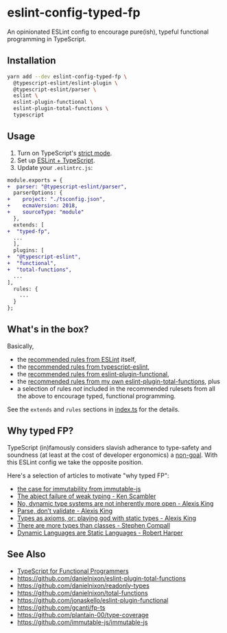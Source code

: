 # eslint-config-typed-fp

An opinionated ESLint config to encourage pure(ish), typeful functional programming in TypeScript.

## Installation

```sh
yarn add --dev eslint-config-typed-fp \
  @typescript-eslint/eslint-plugin \
  @typescript-eslint/parser \
  eslint \
  eslint-plugin-functional \
  eslint-plugin-total-functions \
  typescript
```

## Usage

1. Turn on TypeScript's [strict mode](https://www.typescriptlang.org/docs/handbook/compiler-options.html).
2. Set up [ESLint + TypeScript](https://github.com/typescript-eslint/typescript-eslint/blob/master/docs/getting-started/linting/README.md).
3. Update your `.eslintrc.js`:

```diff
module.exports = {
+  parser: "@typescript-eslint/parser",
  parserOptions: {
+    project: "./tsconfig.json",
+    ecmaVersion: 2018,
+    sourceType: "module"
  },
  extends: [
+  "typed-fp",
  ...
  ],
  plugins: [
+  "@typescript-eslint",
+  "functional",
+  "total-functions",
  ...
],
  rules: {
    ...
  }
};

```

## What's in the box?

Basically,
* the [recommended rules from ESLint](https://eslint.org/docs/rules/) itself,
* the [recommended rules from typescript-eslint](https://github.com/typescript-eslint/typescript-eslint/tree/master/packages/eslint-plugin#supported-rules),
* the [recommended rules from eslint-plugin-functional](https://github.com/jonaskello/eslint-plugin-functional#rulesets),
* the [recommended rules from my own eslint-plugin-total-functions](https://github.com/danielnixon/eslint-plugin-total-functions#rules), plus
* a selection of rules _not_ included in the recommended rulesets from all the above to encourage typed, functional programming.

See the `extends` and `rules` sections in [index.ts](https://github.com/danielnixon/eslint-config-typed-fp/blob/master/src/index.ts) for the details.

## Why typed FP?

TypeScript (in)famously considers slavish adherance to type-safety and soundness (at least at the cost of developer ergonomics) a [non-goal](https://github.com/Microsoft/TypeScript/wiki/TypeScript-Design-Goals#non-goals). With this ESLint config we take the opposite position.

Here's a selection of articles to motivate "why typed FP":

* [the case for immutability from immutable-js](https://github.com/immutable-js/immutable-js#the-case-for-immutability)
* [The abject failure of weak typing - Ken Scambler](http://rea.tech/the-abject-failure-of-weak-typing/)
* [No, dynamic type systems are not inherently more open - Alexis King](https://lexi-lambda.github.io/blog/2020/01/19/no-dynamic-type-systems-are-not-inherently-more-open/)
* [Parse, don’t validate - Alexis King](https://lexi-lambda.github.io/blog/2019/11/05/parse-don-t-validate/)
* [Types as axioms, or: playing god with static types - Alexis King](https://lexi-lambda.github.io/blog/2020/08/13/types-as-axioms-or-playing-god-with-static-types/)
* [There are more types than classes - Stephen Compall](https://typelevel.org/blog/2017/02/13/more-types-than-classes.html)
* [Dynamic Languages are Static Languages - Robert Harper](https://existentialtype.wordpress.com/2011/03/19/dynamic-languages-are-static-languages/)

## See Also

* [TypeScript for Functional Programmers](https://www.typescriptlang.org/docs/handbook/typescript-in-5-minutes-func.html)
* https://github.com/danielnixon/eslint-plugin-total-functions
* https://github.com/danielnixon/readonly-types
* https://github.com/danielnixon/total-functions
* https://github.com/jonaskello/eslint-plugin-functional
* https://github.com/gcanti/fp-ts
* https://github.com/plantain-00/type-coverage
* https://github.com/immutable-js/immutable-js
